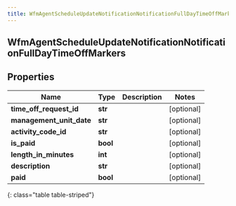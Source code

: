 ```yaml
---
title: WfmAgentScheduleUpdateNotificationNotificationFullDayTimeOffMarkers
---
```

## WfmAgentScheduleUpdateNotificationNotificationFullDayTimeOffMarkers

## Properties

|Name | Type | Description | Notes|
|------------ | ------------- | ------------- | -------------|
| **time_off_request_id** | **str** |  | [optional] |
| **management_unit_date** | **str** |  | [optional] |
| **activity_code_id** | **str** |  | [optional] |
| **is_paid** | **bool** |  | [optional] |
| **length_in_minutes** | **int** |  | [optional] |
| **description** | **str** |  | [optional] |
| **paid** | **bool** |  | [optional] |
{: class="table table-striped"}


